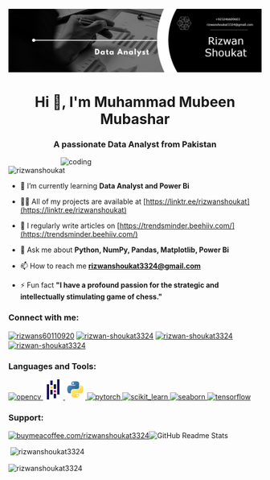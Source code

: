 ![logo](https://github.com/rizwanshoukat3324/Rizwanshoukat3324/blob/main/Cover%20photo.jpg)
<h1 align="center">Hi 👋, I'm Muhammad Mubeen Mubashar</h1>
<h3 align="center">A passionate Data Analyst from Pakistan</h3>
<img align="right"alt="coding"width="400"src="https://raw.githubusercontent.com/punitkmryh/punitkmryh/master/Developer.gif">
<p align="left"> <img src="https://komarev.com/ghpvc/?username=rizwanshoukat&label=Profile%20views&color=0e75b6&style=flat" alt="rizwanshoukat" /> </p>

- 🌱 I’m currently learning **Data Analyst and Power Bi**

- 👨‍💻 All of my projects are available at [https://linktr.ee/rizwanshoukat](https://linktr.ee/rizwanshoukat)

- 📝 I regularly write articles on [https://trendsminder.beehiiv.com/](https://trendsminder.beehiiv.com/)

- 💬 Ask me about **Python, NumPy, Pandas, Matplotlib, Power Bi**

- 📫 How to reach me **rizwanshoukat3324@gmail.com**

- ⚡ Fun fact **"I have a profound passion for the strategic and intellectually stimulating game of chess."**

<h3 align="left">Connect with me:</h3>
<p align="left">
<a href="https://twitter.com/rizwans60110920" target="blank"><img align="center" src="https://raw.githubusercontent.com/rahuldkjain/github-profile-readme-generator/master/src/images/icons/Social/twitter.svg" alt="rizwans60110920" height="30" width="40" /></a>
<a href="https://linkedin.com/in/rizwan-shoukat3324" target="blank"><img align="center" src="https://raw.githubusercontent.com/rahuldkjain/github-profile-readme-generator/master/src/images/icons/Social/linked-in-alt.svg" alt="rizwan-shoukat3324" height="30" width="40" /></a>
<a href="https://fb.com/rizwan-shoukat3324" target="blank"><img align="center" src="https://raw.githubusercontent.com/rahuldkjain/github-profile-readme-generator/master/src/images/icons/Social/facebook.svg" alt="rizwan-shoukat3324" height="30" width="40" /></a>
<a href="https://linktr.ee/rizwanshoukat" target="blank"><img align="center" src="https://icons8.com/icon/SAuKSoGPfNAW/linktree" alt="rizwan-shoukat3324" height="30" width="40" /></a>
</p>

<h3 align="left">Languages and Tools:</h3>
<p align="left"> <a href="https://opencv.org/" target="_blank" rel="noreferrer"> <img src="https://www.vectorlogo.zone/logos/opencv/opencv-icon.svg" alt="opencv" width="40" height="40"/> </a> <a href="https://pandas.pydata.org/" target="_blank" rel="noreferrer"> <img src="https://raw.githubusercontent.com/devicons/devicon/2ae2a900d2f041da66e950e4d48052658d850630/icons/pandas/pandas-original.svg" alt="pandas" width="40" height="40"/> </a> <a href="https://www.python.org" target="_blank" rel="noreferrer"> <img src="https://raw.githubusercontent.com/devicons/devicon/master/icons/python/python-original.svg" alt="python" width="40" height="40"/> </a> <a href="https://pytorch.org/" target="_blank" rel="noreferrer"> <img src="https://www.vectorlogo.zone/logos/pytorch/pytorch-icon.svg" alt="pytorch" width="40" height="40"/> </a> <a href="https://scikit-learn.org/" target="_blank" rel="noreferrer"> <img src="https://upload.wikimedia.org/wikipedia/commons/0/05/Scikit_learn_logo_small.svg" alt="scikit_learn" width="40" height="40"/> </a> <a href="https://seaborn.pydata.org/" target="_blank" rel="noreferrer"> <img src="https://seaborn.pydata.org/_images/logo-mark-lightbg.svg" alt="seaborn" width="40" height="40"/> </a> <a href="https://www.tensorflow.org" target="_blank" rel="noreferrer"> <img src="https://www.vectorlogo.zone/logos/tensorflow/tensorflow-icon.svg" alt="tensorflow" width="40" height="40"/> </a> </p>

<div>
  <h3 align="left">Support:</h3>
  <div style="display: flex; align-items: center;">
    <a href="https://www.buymeacoffee.com/rizwanshoukat3324">
      <img src="https://cdn.buymeacoffee.com/buttons/v2/default-yellow.png" height="50" width="210" alt="buymeacoffee.com/rizwanshoukat3324" />
    </a>
    <img src="https://github-readme-stats.vercel.app/api/top-langs?username=rizwanshoukat3324&show_icons=true&locale=en&layout=compact" alt="GitHub Readme Stats" />
  </div>
</div>


<p>&nbsp;<img align="center" src="https://github-readme-stats.vercel.app/api?username=rizwanshoukat3324&show_icons=true&locale=en" alt="rizwanshoukat3324" /></p>

<p><img align="center" src="https://github-readme-streak-stats.herokuapp.com/?user=rizwanshoukat3324&" alt="rizwanshoukat3324" /></p>
